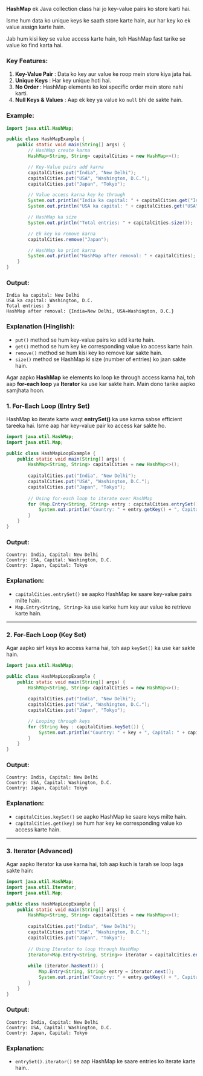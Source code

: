 **HashMap** ek Java collection class hai jo key-value pairs ko store karti hai.

Isme hum data ko unique keys ke saath store karte hain, aur har key ko ek value assign karte hain.

 Jab hum kisi key se value access karte hain, toh HashMap fast tarike se value ko find karta hai.

### Key Features:

1. **Key-Value Pair** : Data ko key aur value ke roop mein store kiya jata hai.
2. **Unique Keys** : Har key unique hoti hai.
3. **No Order** : HashMap elements ko koi specific order mein store nahi karti.
4. **Null Keys & Values** : Aap ek key ya value ko `null` bhi de sakte hain.

### Example:

```java
import java.util.HashMap;

public class HashMapExample {
    public static void main(String[] args) {
        // HashMap create karna
        HashMap<String, String> capitalCities = new HashMap<>();

        // Key-Value pairs add karna
        capitalCities.put("India", "New Delhi");
        capitalCities.put("USA", "Washington, D.C.");
        capitalCities.put("Japan", "Tokyo");

        // Value access karna key ke through
        System.out.println("India ka capital: " + capitalCities.get("India"));
        System.out.println("USA ka capital: " + capitalCities.get("USA"));

        // HashMap ka size
        System.out.println("Total entries: " + capitalCities.size());

        // Ek key ko remove karna
        capitalCities.remove("Japan");

        // HashMap ko print karna
        System.out.println("HashMap after removal: " + capitalCities);
    }
}
```

### Output:

```
India ka capital: New Delhi
USA ka capital: Washington, D.C.
Total entries: 3
HashMap after removal: {India=New Delhi, USA=Washington, D.C.}
```

### Explanation (Hinglish):

* `put()` method se hum key-value pairs ko add karte hain.
* `get()` method se hum key ke corresponding value ko access karte hain.
* `remove()` method se hum kisi key ko remove kar sakte hain.
* `size()` method se HashMap ki size (number of entries) ko jaan sakte hain.

Agar aapko **HashMap** ke elements ko loop ke through access karna hai, toh aap **for-each loop** ya **Iterator** ka use kar sakte hain. Main dono tarike aapko samjhata hoon.

### 1. **For-Each Loop (Entry Set)**

HashMap ko iterate karte waqt **entrySet()** ka use karna sabse efficient tareeka hai. Isme aap har key-value pair ko access kar sakte ho.

```java
import java.util.HashMap;
import java.util.Map;

public class HashMapLoopExample {
    public static void main(String[] args) {
        HashMap<String, String> capitalCities = new HashMap<>();
  
        capitalCities.put("India", "New Delhi");
        capitalCities.put("USA", "Washington, D.C.");
        capitalCities.put("Japan", "Tokyo");
  
        // Using for-each loop to iterate over HashMap
        for (Map.Entry<String, String> entry : capitalCities.entrySet()) {
            System.out.println("Country: " + entry.getKey() + ", Capital: " + entry.getValue());
        }
    }
}
```

### Output:

```
Country: India, Capital: New Delhi
Country: USA, Capital: Washington, D.C.
Country: Japan, Capital: Tokyo
```

### Explanation:

* `capitalCities.entrySet()` se aapko HashMap ke saare key-value pairs milte hain.
* `Map.Entry<String, String>` ka use karke hum key aur value ko retrieve karte hain.

---

### 2. **For-Each Loop (Key Set)**

Agar aapko sirf keys ko access karna hai, toh aap `keySet()` ka use kar sakte hain.

```java
import java.util.HashMap;

public class HashMapLoopExample {
    public static void main(String[] args) {
        HashMap<String, String> capitalCities = new HashMap<>();
    
        capitalCities.put("India", "New Delhi");
        capitalCities.put("USA", "Washington, D.C.");
        capitalCities.put("Japan", "Tokyo");

        // Looping through keys
        for (String key : capitalCities.keySet()) {
            System.out.println("Country: " + key + ", Capital: " + capitalCities.get(key));
        }
    }
}
```

### Output:

```
Country: India, Capital: New Delhi
Country: USA, Capital: Washington, D.C.
Country: Japan, Capital: Tokyo
```

### Explanation:

* `capitalCities.keySet()` se aapko HashMap ke saare keys milte hain.
* `capitalCities.get(key)` se hum har key ke corresponding value ko access karte hain.

---

### 3. **Iterator (Advanced)**

Agar aapko Iterator ka use karna hai, toh aap kuch is tarah se loop laga sakte hain:

```java
import java.util.HashMap;
import java.util.Iterator;
import java.util.Map;

public class HashMapLoopExample {
    public static void main(String[] args) {
        HashMap<String, String> capitalCities = new HashMap<>();
    
        capitalCities.put("India", "New Delhi");
        capitalCities.put("USA", "Washington, D.C.");
        capitalCities.put("Japan", "Tokyo");
    
        // Using Iterator to loop through HashMap
        Iterator<Map.Entry<String, String>> iterator = capitalCities.entrySet().iterator();
    
        while (iterator.hasNext()) {
            Map.Entry<String, String> entry = iterator.next();
            System.out.println("Country: " + entry.getKey() + ", Capital: " + entry.getValue());
        }
    }
}
```

### Output:

```
Country: India, Capital: New Delhi
Country: USA, Capital: Washington, D.C.
Country: Japan, Capital: Tokyo
```

### Explanation:

* `entrySet().iterator()` se aap HashMap ke saare entries ko iterate karte hain..
